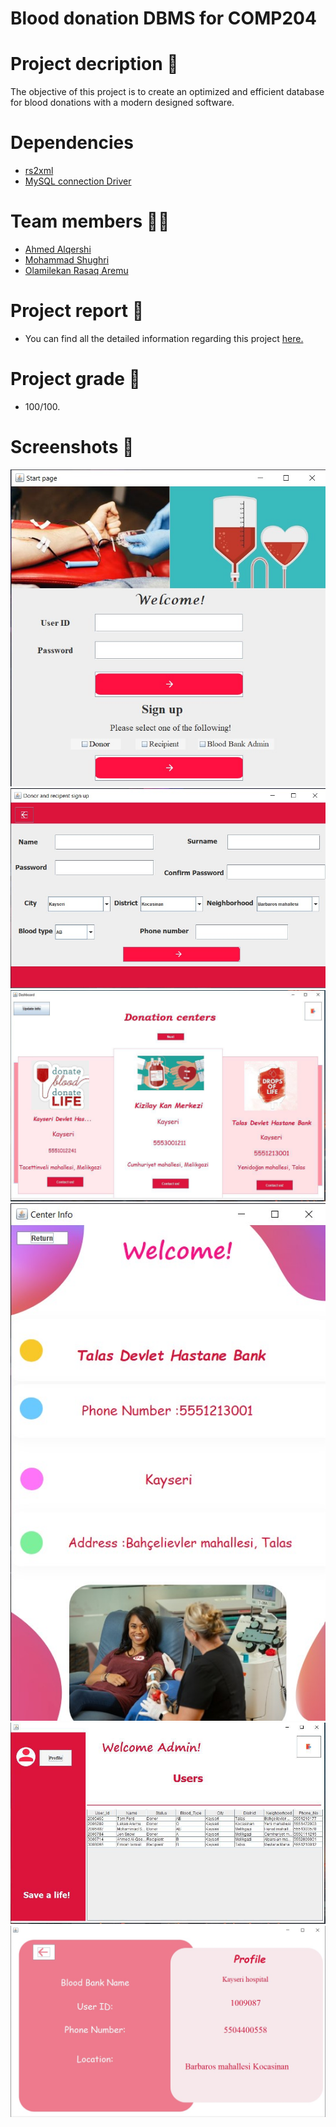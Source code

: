 # Blood donation DBMS for COMP204

# Project decription 📃
The objective of this project is to create an optimized and efficient database for blood donations with a modern designed software.
# Dependencies
- [rs2xml](https://sourceforge.net/projects/finalangelsanddemons/)
- [MySQL connection Driver](https://dev.mysql.com/downloads/connector/j/)
# Team members 👨‍💻
- [Ahmed Alqershi](https://github.com/Ahmed-Alqershi)
- [Mohammad Shughri](https://github.com/MXS11)
- [Olamilekan Rasaq Aremu](https://github.com/Areezy)
# Project report 📝
- You can find all the detailed information regarding this project [here.](https://drive.google.com/file/d/12fcKsY-g5QpwEGohX-1LEY_gvkocbpoz/view?usp=sharing)
# Project grade 🏁
- 100/100.
# Screenshots 📸

![](screenshot/1.jpg)
![](screenshot/2.jpg)
![](screenshot/3.png)
![](screenshot/4.jpg)
![](screenshot/5.jpg)
![](screenshot/6.jpg)
